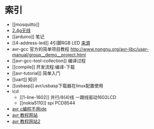 # 索引

* [[mosquitto]]
* [2.4g无线](nrf24)
* [[arduino]] 笔记
* [[4-address-led]] 4引脚RGB LED [来源](http://www.instructables.com/id/Demystifying-4-pin-addressable-RGB-LEDS/)
* avr-gcc 官方的简单项目教程 http://www.nongnu.org/avr-libc/user-manual/group__demo__project.html
* [[avr-gcc-tool-collection]] 编译过程
* [[compile]] 开发流程:编译-下载
* [[avr-tutorial]] 简单入门
* [[uart]] 知识
* [[usbasp]] avr/usbasp下载器在linux配置使用
* lcd
  * [[1-line-1602]] 并行/8(4)线 一跟线驱动1602LCD
  * [[nokia5110]]  spi PCD8544
* [avr c编程不用ide](http://www.tuxgraphics.org/electronics/200904/avr-c-programming.shtml)
* [avr 教程网站](http://www.avrfreaks.net/)
* [avr 教程网站2](http://electrons.psychogenic.com/modules/arms/art/3/AVRGCCProgrammingGuide.php)